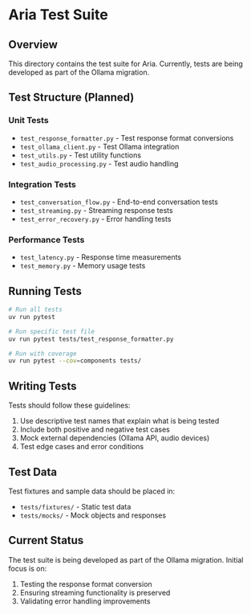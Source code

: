 # Aria Test Suite

## Overview
This directory contains the test suite for Aria. Currently, tests are being developed as part of the Ollama migration.

## Test Structure (Planned)

### Unit Tests
- `test_response_formatter.py` - Test response format conversions
- `test_ollama_client.py` - Test Ollama integration
- `test_utils.py` - Test utility functions
- `test_audio_processing.py` - Test audio handling

### Integration Tests
- `test_conversation_flow.py` - End-to-end conversation tests
- `test_streaming.py` - Streaming response tests
- `test_error_recovery.py` - Error handling tests

### Performance Tests
- `test_latency.py` - Response time measurements
- `test_memory.py` - Memory usage tests

## Running Tests

```bash
# Run all tests
uv run pytest

# Run specific test file
uv run pytest tests/test_response_formatter.py

# Run with coverage
uv run pytest --cov=components tests/
```

## Writing Tests

Tests should follow these guidelines:
1. Use descriptive test names that explain what is being tested
2. Include both positive and negative test cases
3. Mock external dependencies (Ollama API, audio devices)
4. Test edge cases and error conditions

## Test Data

Test fixtures and sample data should be placed in:
- `tests/fixtures/` - Static test data
- `tests/mocks/` - Mock objects and responses

## Current Status

The test suite is being developed as part of the Ollama migration. Initial focus is on:
1. Testing the response format conversion
2. Ensuring streaming functionality is preserved
3. Validating error handling improvements